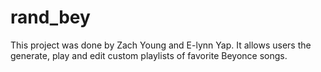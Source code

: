 rand_bey
========
This project was done by Zach Young and E-lynn Yap. It allows users the generate, play and edit custom playlists of favorite Beyonce songs.
